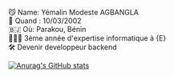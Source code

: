 😼 Name: Yémalin Modeste AGBANGLA  
📆 Quand : 10/03/2002  
🇧🇯 Où: Parakou, Bénin  
🚴🏿‍♀️ 3ème année d'expertise informatique à {E}  
🛠️ Devenir developpeur backend  

[![Anurag's GitHub stats](https://github-readme-stats.vercel.app/api?username=Pikatchu99&theme=apprentice&show_icons=true)](https://github.com/anuraghazra/github-readme-stats)
